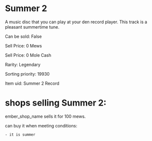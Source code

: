 # Summer 2

A music disc that you can play at your den record player. This track is a pleasant summertime tune.

Can be sold: False

Sell Price: 0 Mews

Sell Price: 0 Mole Cash

Rarity: Legendary

Sorting priority: 19930

Item uid: Summer 2 Record

# shops selling Summer 2:

ember_shop_name sells it for 100 mews.

  can buy it when meeting conditions: 

    - it is summer